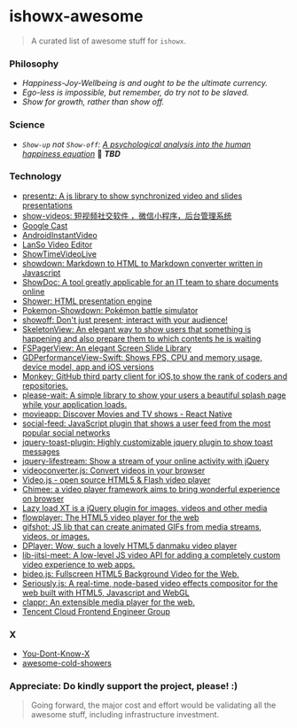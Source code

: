 # ishowx-awesome

> A curated list of awesome stuff for `ishowx`.

### Philosophy
- _Happiness-Joy-Wellbeing is and ought to be the ultimate currency._
- _Ego-less is impossible, but remember, do try not to be slaved._
- _Show for growth, rather than show off._

### Science
- _`Show-up` not `Show-off`: [A psychological analysis into the human happiness equation](showup_not_showoff.md)_ :eyes: **_TBD_**

### Technology
- [presentz: A js library to show synchronized video and slides presentations](https://github.com/ffissore/presentz.js)
- [show-videos: 短视频社交软件 ，微信小程序，后台管理系统](https://github.com/RAOE/show-videos)
- [Google Cast](https://github.com/googlecast)
- [AndroidInstantVideo](https://github.com/ChillingVan/AndroidInstantVideo)
- [LanSo Video Editor](https://github.com/LanSoSdk/LanSoEditor_common)
- [ShowTimeVideoLive](https://github.com/myiosemail/ShowTimeVideoLive)
- [showdown: Markdown to HTML to Markdown converter written in Javascript](https://github.com/showdownjs/showdown)
- [ShowDoc: A tool greatly applicable for an IT team to share documents online](https://github.com/star7th/showdoc)
- [Shower: HTML presentation engine](https://github.com/shower/shower)
- [Pokemon-Showdown: Pokémon battle simulator](https://github.com/Zarel/Pokemon-Showdown)
- [showoff: Don't just present; interact with your audience!](https://github.com/puppetlabs/showoff)
- [SkeletonView: An elegant way to show users that something is happening and also prepare them to which contents he is waiting](https://github.com/Juanpe/SkeletonView)
- [FSPagerView: An elegant Screen Slide Library](https://github.com/WenchaoD/FSPagerView)
- [GDPerformanceView-Swift: Shows FPS, CPU and memory usage, device model, app and iOS versions](https://github.com/dani-gavrilov/GDPerformanceView-Swift)
- [Monkey: GitHub third party client for iOS,to show the rank of coders and repositories.](https://github.com/coderyi/Monkey)
- [please-wait: A simple library to show your users a beautiful splash page while your application loads.](https://github.com/Pathgather/please-wait)
- [movieapp: Discover Movies and TV shows - React Native](https://github.com/junedomingo/movieapp)
- [social-feed: JavaScript plugin that shows a user feed from the most popular social networks](https://github.com/pavelk2/social-feed)
- [jquery-toast-plugin: Highly customizable jquery plugin to show toast messages](https://github.com/kamranahmedse/jquery-toast-plugin)
- [jquery-lifestream: Show a stream of your online activity with jQuery](https://github.com/christianvuerings/jquery-lifestream)
- [videoconverter.js: Convert videos in your browser](https://github.com/bgrins/videoconverter.js)
- [Video.js - open source HTML5 & Flash video player](https://github.com/videojs/video.js)
- [Chimee: a video player framework aims to bring wonderful experience on browser](https://github.com/Chimeejs/chimee)
- [Lazy load XT is a jQuery plugin for images, videos and other media](https://github.com/ressio/lazy-load-xt)
- [flowplayer: The HTML5 video player for the web](https://github.com/flowplayer/flowplayer)
- [gifshot: JS lib that can create animated GIFs from media streams, videos, or images.](https://github.com/yahoo/gifshot)
- [DPlayer: Wow, such a lovely HTML5 danmaku video player](https://github.com/MoePlayer/DPlayer)
- [lib-jitsi-meet: A low-level JS video API for adding a completely custom video experience to web apps.](https://github.com/jitsi/lib-jitsi-meet)
- [bideo.js: Fullscreen HTML5 Background Video for the Web.](https://github.com/rishabhp/bideo.js)
- [Seriously.js: A real-time, node-based video effects compositor for the web built with HTML5, Javascript and WebGL](https://github.com/brianchirls/Seriously.js)
- [clappr: An extensible media player for the web.](https://github.com/clappr/)
- [Tencent Cloud Frontend Engineer Group](https://github.com/CFETeam)

### X
- [You-Dont-Know-X](https://github.com/ythecombinator/You-Dont-Know-X)
- [awesome-cold-showers](https://github.com/hwayne/awesome-cold-showers)

### Appreciate: Do kindly support the project, please! :)

> Going forward, the major cost and effort would be validating all the awesome stuff, including infrastructure investment.
